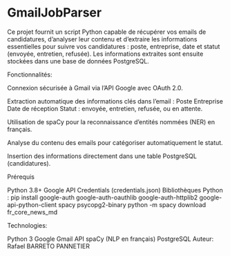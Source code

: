 # GmailJobParser

Ce projet fournit un script Python capable de récupérer vos emails de candidatures, d’analyser leur contenu et d’extraire les informations essentielles pour suivre vos candidatures : poste, entreprise, date et statut (envoyée, entretien, refusée). Les informations extraites sont ensuite stockées dans une base de données PostgreSQL.

Fonctionnalités:

Connexion sécurisée à Gmail via l’API Google avec OAuth 2.0.

Extraction automatique des informations clés dans l’email : Poste Entreprise Date de réception Statut : envoyée, entretien, refusée, ou en attente.

Utilisation de spaCy pour la reconnaissance d’entités nommées (NER) en français.

Analyse du contenu des emails pour catégoriser automatiquement le statut.

Insertion des informations directement dans une table PostgreSQL (candidatures).

Prérequis

Python 3.8+ Google API Credentials (credentials.json) Bibliothèques Python : pip install google-auth google-auth-oauthlib google-auth-httplib2 google-api-python-client spacy psycopg2-binary python -m spacy download fr_core_news_md

Technologies:

Python 3
Google Gmail API
spaCy (NLP en français)
PostgreSQL
Auteur: Rafael BARRETO PANNETIER
